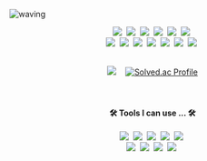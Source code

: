 <!--![header](https://capsule-render.vercel.app/api?type=모양&color=auto&height=높이&section=header&text=텍스트&fontSize=폰트크기) -->
![waving](https://capsule-render.vercel.app/api?type=waving&height=200&text=Just　Do!&fontAlign=50&fontAlignY=40&color=gradient)

<div align = center>
  <p align="center">
  <!--
  <h4 align="center"> 🐣 Hi there 🐣 </h4>
 <img src="https://img.shields.io/badge/Blog-03C75A?style=flat-square&logo=Naver&logoColor=white"/></a>&nbsp
    
  <a href="mailto:kkamboting@gmail.com"><img src="https://img.shields.io/badge/Gmail-EA4335?style=flat-square&logo=Gmail&logoColor=white"/></a>&nbsp
  -->
  <h4 align="center"> 🌱 I’m currently learning ... 🌱 </h4>
  <!-- <img src="https://img.shields.io/badge/이름-색상코드?style=flat-square&logo=로고명&logoColor=로고색"/> 
      홈페이지 : https://simpleicons.org/ -->
  <img src="https://img.shields.io/badge/Java-007396?style=flat-square&logo=Java&logoColor=white"/></a>&nbsp;
  <img src="https://img.shields.io/badge/Spring Boot-6DB33F?style=flat-square&logo=Spring Boot&logoColor=white"/></a>&nbsp;
  <img src="https://img.shields.io/badge/MySQL-4479A1?style=flat-square&logo=MySQL&logoColor=white"/></a>&nbsp;
  <img src="https://img.shields.io/badge/JSP·Servlet-007396?style=flat-square&logo=Java&logoColor=white"/></a>&nbsp;
  <img src="https://img.shields.io/badge/Javascript-ffb13b?style=flat-square&logo=javascript&logoColor=white"/></a>&nbsp;
  <img src="https://img.shields.io/badge/React-61DAFB?style=flat-square&logo=React&logoColor=white"/></a>&nbsp; <br />
  <img src="https://img.shields.io/badge/Python-3776AB?style=flat-square&logo=Python&logoColor=white"/></a>&nbsp;
  <img src="https://img.shields.io/badge/Firebase-FFCA28?style=flat-square&logo=Firebase&logoColor=white"/></a>&nbsp;
  <img src="https://img.shields.io/badge/HTML-E34F26?style=flat-square&logo=HTML5&logoColor=white"/></a>&nbsp;
  <img src="https://img.shields.io/badge/css-1572B6?style=flat-square&logo=css3&logoColor=white"/></a>&nbsp;
  <img src="https://img.shields.io/badge/Figma-F24E1E?style=flat-square&logo=Figma&logoColor=white"/></a>&nbsp;
  <img src="https://img.shields.io/badge/R-276DC3?style=flat-square&logo=R&logoColor=white"/></a>&nbsp;
  <img src="https://img.shields.io/badge/tensorflow-FF6F00?style=flat-square&logo=tensorflow&logoColor=white"/></a>&nbsp;
  <br><br>
 
  
 <img src="https://github-readme-stats.vercel.app/api/top-langs/?username=beeguriri&hide=JupyterNotebook&layout=compact">  &nbsp;&nbsp; [![Solved.ac Profile](http://mazassumnida.wtf/api/v2/generate_badge?boj=pooh11036)](https://solved.ac/pooh11036/)  
  <br><br>
  
  <h4 align="center"> 🛠 Tools I can use ... 🛠 </h4>
  <img src="https://img.shields.io/badge/IntelliJ-000000?style=flat-square&logo=IntelliJ IDEA&logoColor=white"/></a>&nbsp
  <img src="https://img.shields.io/badge/Gradle-02303A?style=flat-square&logo=Gradle&logoColor=white"/></a>&nbsp
  <img src="https://img.shields.io/badge/PyCharm-000000?style=flat-square&logo=PyCharm&logoColor=white"/></a>&nbsp
  <img src="https://img.shields.io/badge/Jupyter-F37626?style=flat-square&logo=Jupyter&logoColor=white"/></a>&nbsp
  <img src="https://img.shields.io/badge/Eclipse-2C2255?style=flat-square&logo=Eclipse IDE&logoColor=white"/></a>&nbsp
  <br>
  <img src="https://img.shields.io/badge/VS Code-007ACC?style=flat-square&logo=Visual Studio Code&logoColor=white"/></a>&nbsp
  <img src="https://img.shields.io/badge/RStudio-75AADB?style=flat-square&logo=RStudio&logoColor=white"/></a>&nbsp
  <img src="https://img.shields.io/badge/Lightroom-31A8FF?style=flat-square&logo=Adobe Lightroom&logoColor=white"/></a>&nbsp
  <img src="https://img.shields.io/badge/Photoshop-31A8FF?style=flat-square&logo=Adobe Photoshop&logoColor=white"/></a>&nbsp
  </p>  
</div>

<!--
**beeguriri/beeguriri** is a ✨ _special_ ✨ repository because its `README.md` (this file) appears on your GitHub profile.

Here are some ideas to get you started:

- 🔭 I’m currently working on ...
- 🌱 I’m currently learning ...
- 👯 I’m looking to collaborate on ...
- 🤔 I’m looking for help with ...
- 💬 Ask me about ...
- 📫 How to reach me: ...
- 😄 Pronouns: ...
- ⚡ Fun fact: ...
-->
